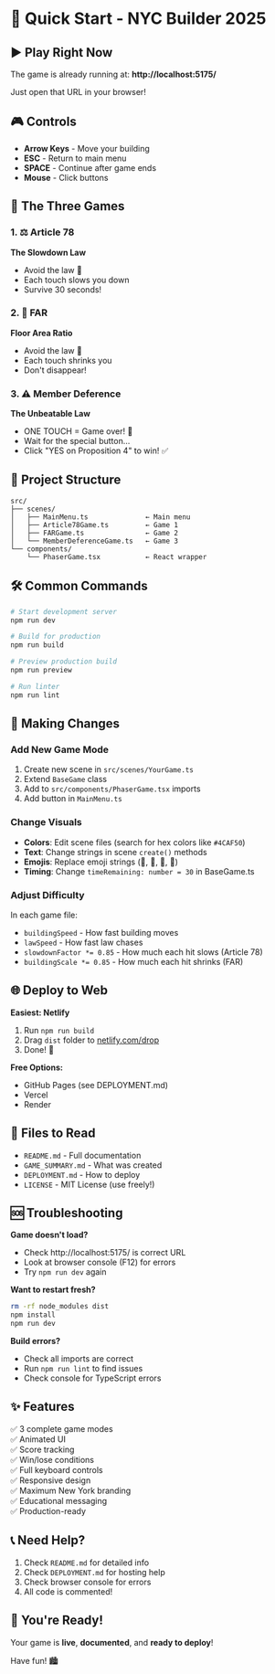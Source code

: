 # 🚀 Quick Start - NYC Builder 2025

## ▶️ Play Right Now

The game is already running at: **http://localhost:5175/**

Just open that URL in your browser!

## 🎮 Controls

- **Arrow Keys** - Move your building
- **ESC** - Return to main menu
- **SPACE** - Continue after game ends
- **Mouse** - Click buttons

## 🎯 The Three Games

### 1. ⚖️ Article 78
**The Slowdown Law**
- Avoid the law 📜
- Each touch slows you down
- Survive 30 seconds!

### 2. 📐 FAR 
**Floor Area Ratio**
- Avoid the law 📏
- Each touch shrinks you
- Don't disappear!

### 3. ⚠️ Member Deference
**The Unbeatable Law**
- ONE TOUCH = Game over! 🚫
- Wait for the special button...
- Click "YES on Proposition 4" to win! ✅

## 📁 Project Structure

```
src/
├── scenes/
│   ├── MainMenu.ts              ← Main menu
│   ├── Article78Game.ts         ← Game 1
│   ├── FARGame.ts               ← Game 2
│   └── MemberDeferenceGame.ts   ← Game 3
└── components/
    └── PhaserGame.tsx           ← React wrapper
```

## 🛠️ Common Commands

```bash
# Start development server
npm run dev

# Build for production
npm run build

# Preview production build
npm run preview

# Run linter
npm run lint
```

## 📝 Making Changes

### Add New Game Mode
1. Create new scene in `src/scenes/YourGame.ts`
2. Extend `BaseGame` class
3. Add to `src/components/PhaserGame.tsx` imports
4. Add button in `MainMenu.ts`

### Change Visuals
- **Colors**: Edit scene files (search for hex colors like `#4CAF50`)
- **Text**: Change strings in scene `create()` methods
- **Emojis**: Replace emoji strings (🏢, 📜, 📏, 🚫)
- **Timing**: Change `timeRemaining: number = 30` in BaseGame.ts

### Adjust Difficulty
In each game file:
- `buildingSpeed` - How fast building moves
- `lawSpeed` - How fast law chases
- `slowdownFactor *= 0.85` - How much each hit slows (Article 78)
- `buildingScale *= 0.85` - How much each hit shrinks (FAR)

## 🌐 Deploy to Web

**Easiest: Netlify**
1. Run `npm run build`
2. Drag `dist` folder to [netlify.com/drop](https://app.netlify.com/drop)
3. Done! 🎉

**Free Options:**
- GitHub Pages (see DEPLOYMENT.md)
- Vercel
- Render

## 📄 Files to Read

- `README.md` - Full documentation
- `GAME_SUMMARY.md` - What was created
- `DEPLOYMENT.md` - How to deploy
- `LICENSE` - MIT License (use freely!)

## 🆘 Troubleshooting

**Game doesn't load?**
- Check http://localhost:5175/ is correct URL
- Look at browser console (F12) for errors
- Try `npm run dev` again

**Want to restart fresh?**
```bash
rm -rf node_modules dist
npm install
npm run dev
```

**Build errors?**
- Check all imports are correct
- Run `npm run lint` to find issues
- Check console for TypeScript errors

## ✨ Features

✅ 3 complete game modes  
✅ Animated UI  
✅ Score tracking  
✅ Win/lose conditions  
✅ Full keyboard controls  
✅ Responsive design  
✅ Maximum New York branding  
✅ Educational messaging  
✅ Production-ready  

## 📞 Need Help?

1. Check `README.md` for detailed info
2. Check `DEPLOYMENT.md` for hosting help
3. Check browser console for errors
4. All code is commented!

## 🎉 You're Ready!

Your game is **live**, **documented**, and **ready to deploy**!

Have fun! 🏙️

